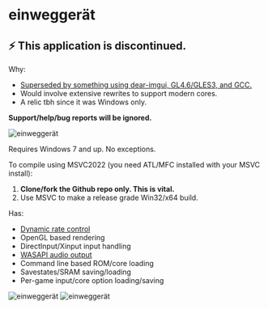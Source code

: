 # einweggerät

## ⚡ This application is discontinued.

Why:
* [Superseded by something using dear-imgui, GL4.6/GLES3, and GCC.](https://mudl0rd.github.io/WTFweg/)
* Would involve extensive rewrites to support modern cores.
* A relic tbh since it was Windows only.

**Support/help/bug reports will be ignored.**

![einweggerät](https://i.ibb.co/ggtfb7v/SuYinpW.png)

Requires Windows 7 and up. No exceptions.

To compile using MSVC2022 (you need ATL/MFC installed with your MSVC install):
1) **Clone/fork the Github repo only. This is vital.**
2) Use MSVC to make a release grade Win32/x64 build.

Has:
* [Dynamic rate control](https://docs.libretro.com/development/cores/dynamic-rate-control/)
* OpenGL based rendering
* DirectInput/Xinput input handling
* [WASAPI audio output](https://github.com/floooh/sokol/blob/master/sokol_audio.h)
* Command line based ROM/core loading
* Savestates/SRAM saving/loading
* Per-game input/core option loading/saving

![einweggerät](https://i.ibb.co/12zyj00/d2t7WD9.png)
![einweggerät](https://i.ibb.co/VgjjzLh/uZcxffp.png)
